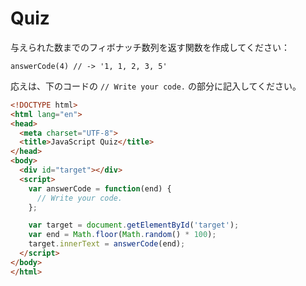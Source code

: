# Quiz

与えられた数までのフィボナッチ数列を返す関数を作成してください：

`answerCode(4) // -> '1, 1, 2, 3, 5'`

応えは、下のコードの `// Write your code.` の部分に記入してください。

```html
<!DOCTYPE html>
<html lang="en">
<head>
  <meta charset="UTF-8">
  <title>JavaScript Quiz</title>
</head>
<body>
  <div id="target"></div>
  <script>
    var answerCode = function(end) {
      // Write your code.
    };

    var target = document.getElementById('target');
    var end = Math.floor(Math.random() * 100);
    target.innerText = answerCode(end);
  </script>
</body>
</html>
```
